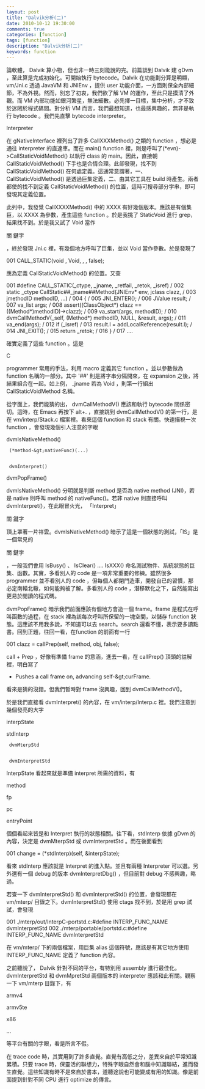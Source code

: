 ```yaml
---
layout: post
title: "Dalvik分析(二)"
date: 2010-10-12 19:30:00 
comments: true
categories: [function]
tags: [function]
description: "Dalvik分析(二)"
keywords: function
---
```



 
  論軟體， Dalvik 算小物，但也非一時三刻能說的完。前篇談到 Dalvik 建 gDvm ，至此算是完成初始化。可開始執行 
bytecode。Dalvik 在功能劃分算是明顯， vm/Jni.c 透過 JavaVM 和 JNIEnv ，提供 user 
功能介面，一方面則保全內部細節，不為外視。然而，別忘了初衷，我們欲了解 VM 的運作，至此只是摸清了外觀。而 VM 
內部功能如銀河繁星，無法細數。必先擇一目標，集中分析，才不致於迷罔於程式碼間。對分析 VM 而言，我們最想知道，也最感興趣的，無非是執行 
bytecode 。我們先直擊 bytecode interpreter。
 
 
 
 
  Interpreter
 
 
  在 gNativeInterface 裡列出了許多 CallXXXMethod() 之類的 function ，想必是通往 
interpreter 的直達車。而在 main() function 
裡，則是呼叫了(*evn)-&gt;CallStaticVoidMethod() 以執行 class 的 main。因此，直接朝 
CallStaticVoidMethod() 下手也是合情合理。此卻發現，找不到 CallStaticVoidMethod() 
在何處定義。這通常意謂著，一、CallStaticVoidMethod() 是透過巨集定義，二、由其它工具在 build 
時產生。兩者都使的找不到定義 CallStaticVoidMethod() 的位置，這時可搜尋部分字串，即可發現其定義位置。
 
 
  此列中，我發覺 CallXXXXMethod() 中的 XXXX 有好幾個版本。應該是有個集巨，以 XXXX 為參數，產生這些 function
 。於是我挑了 StaticVoid 進行 grep，結果找不到。於是我又試了 Void 當作
  
   關
鍵字
  
  ，終於發現 Jni.c 裡，有幾個地方呼叫了巨集，並以 Void 當作參數。於是發現了
 
 001	CALL_STATIC(void
, Void, , , false);
 
  應為定義 CallStaticVoidMethod() 的位置。又查
 
 001	#define CALL_STATIC(_ctype, _jname, _retfail, _retok, _isref)               /
002	    static _ctype CallStatic##_jname##Method(JNIEnv* env, jclass clazz,     /
003	        jmethodID methodID, ...)                                            /
004	    {                                                                       /
005	        JNI_ENTER();                                                        /
006	        JValue result;                                                      /
007	        va_list args;                                                       /
008	        assert((ClassObject*) clazz == ((Method*)methodID)-&gt;clazz);         /
009	        va_start(args, methodID);                                           /
010	        dvmCallMethodV(_self, (Method*) methodID, NULL, &amp;result, args);     /
011	        va_end(args);                                                       /
012	        if
 (_isref)                                                         /
013	            result.l = addLocalReference(result.l);                         /
014	        JNI_EXIT();                                                         /
015	        return
 _retok;                                                      /
016	    }                                                                       /
017	....
 
  確實定義了這些 function 。這是
  
   C
  
  programmer 常用的手法，利用 macro 定義其它 function 。並以參數做為 function 名稱的一部分。其中 '##'
 則是將字串分隔開來，在 expansion 之後，將結果組合在一起。如上例， _jname 若為 Void ，則第一行組出 
CallStaticVoidMethod 名稱。
 
 
  從字面上，我們能猜的出， dvmCallMethodV() 應該和執行 bytecode 關係密切。這時，在 Emacs 再按下 alt+. 
，直接跳到 dvmCallMethodV() 的第一行，是在 vm/interp/Stack.c 檔案裡。看來這個 function 和 
stack 有關。快速描視一次 function ，會發現幾個引人注意的字眼
 
 
  
   dvmIsNativeMethod()
   
    
     (*method-&gt;nativeFunc)(...)
    
    
     dvmInterpret()
    
   
  
  
   dvmPopFrame()
  
 
 
  dvmIsNativeMethod() 分明就是判斷 method 是否為 native method (JNI)，若是 native 則呼叫 
method 的 nativeFunc()。若非 native 則直接呼叫 dvmInterpret()，在此眼冒火光， 「Interpret」
  
   關
鍵字
  
  頂上罩著一片祥雲。dvmIsNativeMethod() 暗示了這是一個狀態的測試，「IS」是一個常見的
  
   關
鍵字
  
  ，一般我們會用 IsBusy() 、 IsClear() .... IsXXX() 
命名測試物件、系統狀態的巨集、函數。其實，多看別人的 code 是一項非常重要的修練。雖然很多 programmer 並不看別人的 code 
，但每個人都閉門造車，開發自已的習慣，那必定南轅北轍，如何能夠被了解。多看別人的 code ，潛移默化之下，自然能寫出更易於閱讀的程式碼。
 
 
  dvmPopFrame() 暗示我們前面應該有個地方會造一個 frame。frame 是程式在呼叫函數的過程，在 stack 
裡為該每次呼叫所保留的一塊空間，以儲存 function 狀態。這應該不用我多說，不知道可以去 search。search 
還看不懂，表示要多讀點書。回到正題，往回一看，在function 的前面有一行
 
 001	    clazz = callPrep(self, method, obj, false);
 
  call + Prep ，好像有準備 frame 的意涵，進去一看，在 callPrep() 頂頭的註解裡，明白寫了
 
  * Pushes a call frame on, advancing self-&amp;gt;curFrame.                            
 
  看來是猜的沒錯。但我們暫時對 frame 沒興趣，回到 dvmCallMethodV()。
 
 
  於是我們直接看 dvmInterpret() 的內容，在 vm/interp/Interp.c 裡。我們注意到幾個發亮的大字
 
 
  
   interpState
  
  
   stdInterp
   
    
     dvmMterpStd
    
    
     dvmInterpretStd
    
   
  
 
 
  InterpState 看起來就是準備 interpret 所需的資料，有
 
 
  
   method
  
  
   fp
  
  
   pc
  
  
   entryPoint
  
 
 
  個個看起來皆是和 Interpret 執行的狀態相關。往下看，stdInterp 依據 gDvm 的內容，決定是 dvmMterpStd 或 
dvmInterpretStd 。而在後面看到
 
 001	change = (*stdInterp)(self, &amp;interpState);
 
  看來 stdInterp 應該就是 Interpret 的進入點。並且有兩種 Interpreter 可以選。另外還有一個 debug 的版本 
dvmInterpretDbg() ，但目前對 debug 不感興趣，略過。
 
 
  若查一下 dvmInterpretStd() 和 dvmInterpretStd() 的位置，會發現都在 vm/mterp/ 
目錄之下。dvmInterpretStd() 使用 ctags 找不到，於是用 grep 試試，會發現
 
 001	./mterp/out/InterpC-portstd.c:#define INTERP_FUNC_NAME dvmInterpretStd
002	./mterp/portable/portstd.c:#define INTERP_FUNC_NAME dvmInterpretStd
 
  在 vm/mterp/ 下的兩個檔案，用巨集 alias 這個符號，應該是有其它地方使用 INTERP_FUNC_NAME 定義了 
function 內容。
 
 
  之前聽說了， Dalvik 針對不同的平台，有特別用 assembly 進行最佳化。 dvmInterpretStd 和 dvmMpretStd
 兩個版本的 interpreter 應該和此有關。觀察一下 vm/mterp 目錄下，有
 
 
  
   armv4
  
  
   armv5te
  
  
   x86
  
  
   ...
  
 
 
  等平台有關的字眼，看是所言不假。
 
 
  在 trace code 時，其實用到了許多直覺。直覺有高低之分，差異來自於平常知識累積。只要 trace 
時，保靈活的聯想力，特殊字眼自然會和腦中知識聯結，進而發生直覺。這些知識有時不是來自於書本，道聽途說也可能變成有用的知識。像是前面提到針對不同 
CPU 進行 optimize 的傳言。
 


